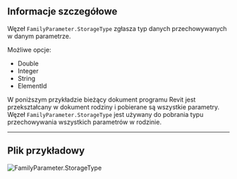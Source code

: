 ## Informacje szczegółowe
Węzeł `FamilyParameter.StorageType` zgłasza typ danych przechowywanych w danym parametrze.

Możliwe opcje:
- Double
- Integer
- String
- ElementId

W poniższym przykładzie bieżący dokument programu Revit jest przekształcany w dokument rodziny i pobierane są wszystkie parametry. Węzeł `FamilyParameter.StorageType` jest używany do pobrania typu przechowywania wszystkich parametrów w rodzinie.
___
## Plik przykładowy

![FamilyParameter.StorageType](./Revit.Elements.FamilyParameter.StorageType_img.jpg)

